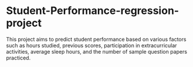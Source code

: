 # Student-Performance-regression-project

This project aims to predict student performance based on various factors such as hours studied, previous scores, participation in extracurricular activities, average sleep hours, and the number of sample question papers practiced.
